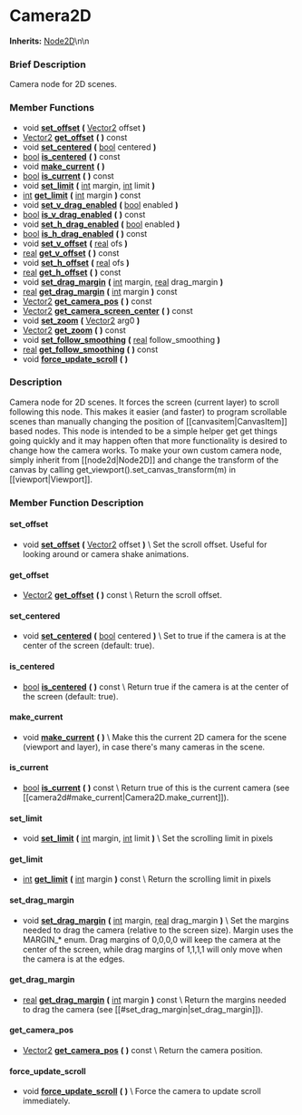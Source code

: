 #  Camera2D  
**Inherits:** [Node2D](class_node2d)\\n\\n
###  Brief Description  
Camera node for 2D scenes.

###  Member Functions 
  * void  **[set_offset](#set_offset)**  **(** [Vector2](class_vector2) offset  **)**
  * [Vector2](class_vector2)  **[get_offset](#get_offset)**  **(** **)** const
  * void  **[set_centered](#set_centered)**  **(** [bool](class_bool) centered  **)**
  * [bool](class_bool)  **[is_centered](#is_centered)**  **(** **)** const
  * void  **[make_current](#make_current)**  **(** **)**
  * [bool](class_bool)  **[is_current](#is_current)**  **(** **)** const
  * void  **[set_limit](#set_limit)**  **(** [int](class_int) margin, [int](class_int) limit  **)**
  * [int](class_int)  **[get_limit](#get_limit)**  **(** [int](class_int) margin  **)** const
  * void  **[set_v_drag_enabled](#set_v_drag_enabled)**  **(** [bool](class_bool) enabled  **)**
  * [bool](class_bool)  **[is_v_drag_enabled](#is_v_drag_enabled)**  **(** **)** const
  * void  **[set_h_drag_enabled](#set_h_drag_enabled)**  **(** [bool](class_bool) enabled  **)**
  * [bool](class_bool)  **[is_h_drag_enabled](#is_h_drag_enabled)**  **(** **)** const
  * void  **[set_v_offset](#set_v_offset)**  **(** [real](class_real) ofs  **)**
  * [real](class_real)  **[get_v_offset](#get_v_offset)**  **(** **)** const
  * void  **[set_h_offset](#set_h_offset)**  **(** [real](class_real) ofs  **)**
  * [real](class_real)  **[get_h_offset](#get_h_offset)**  **(** **)** const
  * void  **[set_drag_margin](#set_drag_margin)**  **(** [int](class_int) margin, [real](class_real) drag_margin  **)**
  * [real](class_real)  **[get_drag_margin](#get_drag_margin)**  **(** [int](class_int) margin  **)** const
  * [Vector2](class_vector2)  **[get_camera_pos](#get_camera_pos)**  **(** **)** const
  * [Vector2](class_vector2)  **[get_camera_screen_center](#get_camera_screen_center)**  **(** **)** const
  * void  **[set_zoom](#set_zoom)**  **(** [Vector2](class_vector2) arg0  **)**
  * [Vector2](class_vector2)  **[get_zoom](#get_zoom)**  **(** **)** const
  * void  **[set_follow_smoothing](#set_follow_smoothing)**  **(** [real](class_real) follow_smoothing  **)**
  * [real](class_real)  **[get_follow_smoothing](#get_follow_smoothing)**  **(** **)** const
  * void  **[force_update_scroll](#force_update_scroll)**  **(** **)**

###  Description  
Camera node for 2D scenes. It forces the screen (current layer) to scroll following this node. This makes it easier (and faster) to program scrollable scenes than manually changing the position of [[canvasitem|CanvasItem]] based nodes.
	This node is intended to be a simple helper get get things going quickly
	and it may happen often that more functionality is desired to change
	how the camera works. To make your own custom camera node, simply
	inherit from [[node2d|Node2D]] and change the transform of the canvas by
	calling get_viewport().set_canvas_transform(m) in [[viewport|Viewport]].

###  Member Function Description  

#### <a name="set_offset">set_offset</a>
  * void  **[set_offset](#set_offset)**  **(** [Vector2](class_vector2) offset  **)**
\\
Set the scroll offset. Useful for looking around or
			camera shake animations.

#### <a name="get_offset">get_offset</a>
  * [Vector2](class_vector2)  **[get_offset](#get_offset)**  **(** **)** const
\\
Return the scroll offset.

#### <a name="set_centered">set_centered</a>
  * void  **[set_centered](#set_centered)**  **(** [bool](class_bool) centered  **)**
\\
Set to true if the camera is at the center of the screen (default: true).

#### <a name="is_centered">is_centered</a>
  * [bool](class_bool)  **[is_centered](#is_centered)**  **(** **)** const
\\
Return true if the camera is at the center of the screen (default: true).

#### <a name="make_current">make_current</a>
  * void  **[make_current](#make_current)**  **(** **)**
\\
Make this the current 2D camera for the scene (viewport and layer), in case there's many cameras in the scene.

#### <a name="is_current">is_current</a>
  * [bool](class_bool)  **[is_current](#is_current)**  **(** **)** const
\\
Return true of this is the current camera (see [[camera2d#make_current|Camera2D.make_current]]).

#### <a name="set_limit">set_limit</a>
  * void  **[set_limit](#set_limit)**  **(** [int](class_int) margin, [int](class_int) limit  **)**
\\
Set the scrolling limit in pixels

#### <a name="get_limit">get_limit</a>
  * [int](class_int)  **[get_limit](#get_limit)**  **(** [int](class_int) margin  **)** const
\\
Return the scrolling limit in pixels

#### <a name="set_drag_margin">set_drag_margin</a>
  * void  **[set_drag_margin](#set_drag_margin)**  **(** [int](class_int) margin, [real](class_real) drag_margin  **)**
\\
Set the margins needed to drag the camera (relative to the screen size). Margin uses the MARGIN_* enum.  Drag margins of 0,0,0,0 will keep the camera at the center of the screen, while drag margins of 1,1,1,1 will only move when the camera is at the edges.

#### <a name="get_drag_margin">get_drag_margin</a>
  * [real](class_real)  **[get_drag_margin](#get_drag_margin)**  **(** [int](class_int) margin  **)** const
\\
Return the margins needed to drag the camera (see [[#set_drag_margin|set_drag_margin]]).

#### <a name="get_camera_pos">get_camera_pos</a>
  * [Vector2](class_vector2)  **[get_camera_pos](#get_camera_pos)**  **(** **)** const
\\
Return the camera position.

#### <a name="force_update_scroll">force_update_scroll</a>
  * void  **[force_update_scroll](#force_update_scroll)**  **(** **)**
\\
Force the camera to update scroll immediately.
